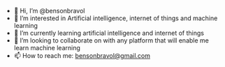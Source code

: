 - 👋 Hi, I’m @bensonbravol
- 👀 I’m interested in Artificial intelligence, internet of things and machine learning 
- 🌱 I’m currently learning artificial intelligence and internet of things 
- 💞️ I’m looking to collaborate on with any platform that will enable me learn machine learning 
- 📫 How to reach me: bensonbravol@gmail.com

<!---
bensonbravol/bensonbravol is a ✨ special ✨ repository because its `README.md` (this file) appears on your GitHub profile.
You can click the Preview link to take a look at your changes.
--->
